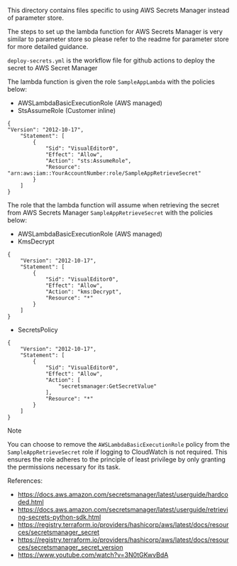 This directory contains files specific to using AWS Secrets Manager instead of parameter store.

The steps to set up the lambda function for AWS Secrets Manager is very similar to parameter store so please refer to the readme for parameter store for more detailed guidance.

`deploy-secrets.yml` is the workflow file for github actions to deploy the secret to AWS Secret Manager

The lambda function is given the role `SampleAppLambda` with the policies below:
- AWSLambdaBasicExecutionRole (AWS managed)
- StsAssumeRole (Customer inline)

```
{
"Version": "2012-10-17",
    "Statement": [
        {
            "Sid": "VisualEditor0",
            "Effect": "Allow",
            "Action": "sts:AssumeRole",
            "Resource": "arn:aws:iam::YourAccountNumber:role/SampleAppRetrieveSecret"
        }
    ]
}
```

The role that the lambda function will assume when retrieving the secret from AWS Secrets Manager `SampleAppRetrieveSecret` with the policies below:
- AWSLambdaBasicExecutionRole (AWS managed) 
- KmsDecrypt 
```
{
    "Version": "2012-10-17",
    "Statement": [
        {
            "Sid": "VisualEditor0",
            "Effect": "Allow",
            "Action": "kms:Decrypt",
            "Resource": "*"
        }
    ]
}
```
- SecretsPolicy  
```
{
    "Version": "2012-10-17",
    "Statement": [
        {
            "Sid": "VisualEditor0",
            "Effect": "Allow",
            "Action": [
                "secretsmanager:GetSecretValue"
            ],
            "Resource": "*"
        }
    ]
}
```

> [!NOTE]
> You can choose to remove the `AWSLambdaBasicExecutionRole` policy from the `SampleAppRetrieveSecret` role if logging to CloudWatch is not required. This ensures the role adheres to the principle of least privilege by only granting the permissions necessary for its task.

References:
- https://docs.aws.amazon.com/secretsmanager/latest/userguide/hardcoded.html
- https://docs.aws.amazon.com/secretsmanager/latest/userguide/retrieving-secrets-python-sdk.html
- https://registry.terraform.io/providers/hashicorp/aws/latest/docs/resources/secretsmanager_secret
- https://registry.terraform.io/providers/hashicorp/aws/latest/docs/resources/secretsmanager_secret_version
- https://www.youtube.com/watch?v=3N0tGKwvBdA
